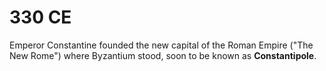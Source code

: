 # 330 CE

Emperor Constantine founded the new capital of the Roman Empire ("The New Rome") where Byzantium stood, soon to be known as **Constantipole**.
